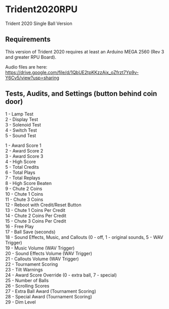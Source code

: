 # Trident2020RPU
Trident 2020 Single Ball Version

  ## Requirements
  This version of Trident 2020 requires at least an Arduino MEGA 2560 (Rev 3 and greater RPU Board).  
    
  Audio files are here: https://drive.google.com/file/d/1QbUE2tpKKzzAix_oZfrzt7Yp9v-Y6Cv5/view?usp=sharing   

  ## Tests, Audits, and Settings (button behind coin door)
  1 - Lamp Test  
  2 - Display Test  
  3 - Solenoid Test  
  4 - Switch Test  
  5 - Sound Test    
    
  1 - Award Score 1  
  2 - Award Score 2  
  3 - Award Score 3  
  4 - High Score  
  5 - Total Credits  
  6 - Total Plays  
  7 - Total Replays  
  8 - High Score Beaten  
  9 - Chute 2 Coins  
  10 - Chute 1 Coins  
  11 - Chute 3 Coins  
  12 - Reboot with Credit/Reset Button  
  13 - Chute 1 Coins Per Credit  
  14 - Chute 2 Coins Per Credit  
  15 - Chute 3 Coins Per Credit  
  16 - Free Play  
  17 - Ball Save (seconds)  
  18 - Sound Effects, Music, and Callouts (0 - off, 1 - original sounds, 5 - WAV Trigger)  
  19 - Music Volume (WAV Trigger)    
  20 - Sound Effects Volume  (WAV Trigger)  
  21 - Callouts Volume (WAV Trigger)  
  22 - Tournament Scoring  
  23 - Tilt Warnings  
  24 - Award Score Override (0 - extra ball, 7 - special)   
  25 - Number of Balls  
  26 - Scrolling Scores  
  27 - Extra Ball Award (Tournament Scoring)  
  28 - Special Award (Tournament Scoring)  
  29 - Dim Level   
  
    
